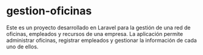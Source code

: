# gestion-oficinas
Este es un proyecto desarrollado en Laravel para la gestión de una red de oficinas, empleados y recursos de una empresa. La aplicación permite administrar oficinas, registrar empleados y gestionar la información de cada uno de ellos.
